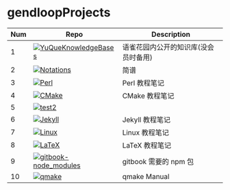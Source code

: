 # gendloopProjects

| **Num** | **Repo** | **Description** |
| ---- | ---- | ---- |
| 1 | [![YuQueKnowledgeBases](https://img.shields.io/github/v/release/gendloop/YuQueKnowledgeBases?display_name=release&style=plastic&logo=github&label=YuQueKnowledgeBases&labelColor=%23bf2b1f&color=blue)](https://github.com/gendloop/YuQueKnowledgeBases)| 语雀花园内公开的知识库(没会员时备用) |
| 2 | [![Notations](https://img.shields.io/github/v/release/gendloop/Notations?display_name=release&style=plastic&logo=github&label=Notations&labelColor=%23bf2b1f&color=blue)](https://github.com/gendloop/Notations)| 简谱 |
| 3 | [![Perl](https://img.shields.io/github/v/release/gendloop/Perl?display_name=release&style=plastic&logo=github&label=Perl&labelColor=%23bf2b1f&color=blue)](https://github.com/gendloop/Perl)| Perl 教程笔记 |
| 4 | [![CMake](https://img.shields.io/github/v/release/gendloop/CMake?display_name=release&style=plastic&logo=github&label=CMake&labelColor=%23bf2b1f&color=blue)](https://github.com/gendloop/CMake)| CMake 教程笔记 |
| 5 | [![test2](https://img.shields.io/github/v/release/gendloop/test2?display_name=release&style=plastic&logo=github&label=test2&labelColor=%23bf2b1f&color=blue)](https://github.com/gendloop/test2)|  |
| 6 | [![Jekyll](https://img.shields.io/github/v/release/gendloop/Jekyll?display_name=release&style=plastic&logo=github&label=Jekyll&labelColor=%23bf2b1f&color=blue)](https://github.com/gendloop/Jekyll)| Jekyll 教程笔记 |
| 7 | [![Linux](https://img.shields.io/github/v/release/gendloop/Linux?display_name=release&style=plastic&logo=github&label=Linux&labelColor=%23bf2b1f&color=blue)](https://github.com/gendloop/Linux)| Linux 教程笔记 |
| 8 | [![LaTeX](https://img.shields.io/github/v/release/gendloop/LaTeX?display_name=release&style=plastic&logo=github&label=LaTeX&labelColor=%23bf2b1f&color=blue)](https://github.com/gendloop/LaTeX)| LaTeX 教程笔记 |
| 9 | [![gitbook-node_modules](https://img.shields.io/github/v/release/gendloop/gitbook-node_modules?display_name=release&style=plastic&logo=github&label=gitbook-node_modules&labelColor=%23bf2b1f&color=blue)](https://github.com/gendloop/gitbook-node_modules)| gitbook 需要的 npm 包 |
| 10 | [![qmake](https://img.shields.io/github/v/release/gendloop/qmake?display_name=release&style=plastic&logo=github&label=qmake&labelColor=%23bf2b1f&color=blue)](https://github.com/gendloop/qmake)| qmake Manual |
